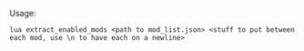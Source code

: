 Usage:

`lua extract_enabled_mods <path to mod_list.json> <stuff to put between each mod, use \n to have each on a newline>`
